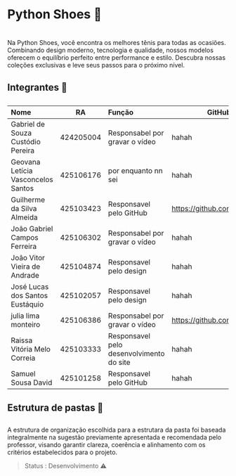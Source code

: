 # **Python Shoes** 👟 <h1>

Na Python Shoes, você encontra os melhores tênis para todas as ocasiões. Combinando design moderno, tecnologia e qualidade, nossos modelos oferecem o equilíbrio perfeito entre performance e estilo. Descubra nossas coleções exclusivas e leve seus passos para o próximo nível.



## **Integrantes** 💼<h2>

Nome                               | RA        | Função                                    | GitHub 
:--------------------------------  | :-------: | :---------------------------------------- | ------
Gabriel de Souza Custódio Pereira  | 424205004 | Responsabel por gravar o vídeo            | hahah
Geovana Letícia Vasconcelos Santos | 425106176 | por enquanto nn sei                       | hahah
Guilherme da Silva Almeida         | 425103423 | Responsavel pelo GitHub                   | <https://github.com/Geazinhu>
João Gabriel Campos Ferreira       | 425106302 | Responsabel por gravar o vídeo            | hahah
João Vitor Vieira de Andrade       | 425104874 | Responsavel pelo design                   | hahah
José Lucas dos Santos Eustáquio    | 425102057 | Responsavel pelo design                   | hahah
julia lima monteiro                | 425106386 | Responsabel por gravar o vídeo            | <https://github.com/jujuti>
Raissa Vitória Melo Correia        | 425103333 | Responsavel pelo desenvolvimento do site  | hahah
Samuel Sousa David                 | 425101258 | Responsavel pelo GitHub                   | hahah 

## **Estrutura de pastas** 📁<h2>

A estrutura de organização escolhida para a estrutara da pasta foi baseada integralmente na sugestão previamente apresentada e recomendada pelo professor, visando garantir clareza, coerência e alinhamento com os critérios estabelecidos para o projeto.

> Status : Desenvolvimento ⚠️



